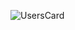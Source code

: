 ![UsersCard](https://github.com/ebcengiz/Rders4/assets/99767648/e2109244-38a9-4107-a8c4-4df343121a2c)
